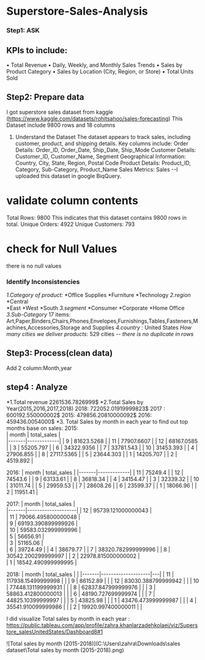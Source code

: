 # Superstore-Sales-Analysis

### Step1: ASK 
## KPIs to include:
•	Total Revenue
•	Daily, Weekly, and Monthly Sales Trends
•	Sales by Product Category
•	Sales by Location (City, Region, or Store)
•	Total Units Sold

## Step2: Prepare data 
I got superstore sales dataset from kaggle (https://www.kaggle.com/datasets/rohitsahoo/sales-forecasting)
This Dataset include 9800 rows and 18 columns
1. Understand the Dataset
The dataset appears to track sales, including customer, product, and shipping details. Key columns include:
Order Details: Order_ID, Order_Date, Ship_Date, Ship_Mode
Customer Details: Customer_ID, Customer_Name, Segment
Geographical Information: Country, City, State, Region, Postal Code
Product Details: Product_ID, Category, Sub-Category, Product_Name
Sales Metrics: Sales
--I uploaded this dataset in google BiqQuery.

# validate column contents
Total Rows: 9800
This indicates that this dataset contains 9800 rows in total.
Unique Orders: 4922
Unique Customers: 793

# check for Null Values
there is no null values

### Identify Inconsistencies
*1.Category of product:*
*Office Supplies
*Furniture
*Technology
*2.region*
*Central	
*East
*West
*South
*3.segment*
*Consumer
*Corporate
*Home Office
*3.Sub-Category*
17 items:
Art,Paper,Binders,Chairs,Phones,Envelopes,Furnishings,Tables,Fasteners,Machines,Accessories,Storage and Supplies
*4.country* : United States
*How many cities we deliver products*: 529 cities
*-- there is no duplicate in rows*
## Step3: Process(clean data)
Add 2 column:Month,year 
## step4 : Analyze

*1.Total revenue
2261536.7826999$
*2.Total Sales by Year(2015,2016,2017,2018)
2018: 722052.01919999823$
2017 : 600192.550000002$
2015: 479856.20810000092$
2016: 459436.0054000$
*3. Total Sales by month in each year to find out top months base on sales:
2015:                       
| month | total_sales |            
|-------|-------------|
| 9     | 81623.5268  |
| 11    | 77907.6607  |
| 12    | 68167.0585  |
| 3     | 55205.797   |
| 6     | 34322.9356  |
| 7     | 33781.543   |
| 10    | 31453.393   |
| 4     | 27906.855   |
| 8     | 27117.5365  |
| 5     | 23644.303   |
| 1     | 14205.707   |
| 2     | 4519.892    |

2016:
| month | total_sales |
|-------|-------------|
| 11    | 75249.4     |
| 12    | 74543.6     |
| 9     | 63133.61    |
| 8     | 36818.34    |
| 4     | 34154.47    |
| 3     | 32339.32    |
| 10    | 31011.74    |
| 5     | 29959.53    |
| 7     | 28608.26    |
| 6     | 23599.37    |
| 1     | 18066.96    |
| 2     | 11951.41    |

2017:
| month | total_sales        |  
|-------|--------------------|
| 12    | 95739.121000000043 |  
| 11    | 79066.495800000048 |  
| 9     | 69193.390899999926 |  
| 10    | 59583.032999999996 |  
| 5     | 56656.91           |  
| 3     | 51165.06           |  
| 6     | 39724.49           | 
| 4     | 38679.77           | 
| 7     | 38320.782999999996 | 
| 8     | 30542.200299999997 | 
| 2     | 22978.815000000002 |  
| 1     | 18542.490999999995 |  

2018:
| month | total_sales        |   |
|-------|--------------------|---|
| 11    | 117938.15499999998 |   |
| 9     | 86152.89           |   |
| 12    | 83030.388799999942 |   |
| 10    | 77448.131199999931 |   |
| 8     | 62837.847999999976 |   |
| 3     | 58863.412800000013 |   |
| 6     | 48190.727699999974 |   |
| 7     | 44825.10399999997  |   |
| 5     | 43825.98           |   |
| 1     | 43476.473999999987 |   |
| 4     | 35541.910099999986 |   |
| 2     | 19920.997400000011 |   |

I did visualize Total sales by month in each year : https://public.tableau.com/app/profile/zahra.khanlarzadehkolaei/viz/Superstore_salesUnitedStates/Dashboard8#1


![Total sales by month (2015-2018)](C:\Users\zahra\Downloads\sales dataset\Total sales by month (2015-2018).png)
